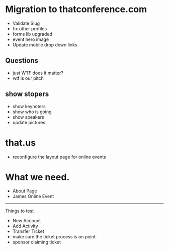 # Migration to thatconference.com

- Validate Slug
- fix other profiles
- forms lib upgraded
- event hero image
- Update mobile drop down links

## Questions

- just WTF does it matter?
- wtf is our pitch

## show stopers

- show keynoters
- show who is going
- show speakers
- update pictures

# that.us

- reconfigure the layout page for online events

# What we need.

- About Page
- James Online Event

---

Things to test

- New Account
- Add Activity
- Transfer Ticket
- make sure the ticket process is on point.
- sponsor claiming ticket